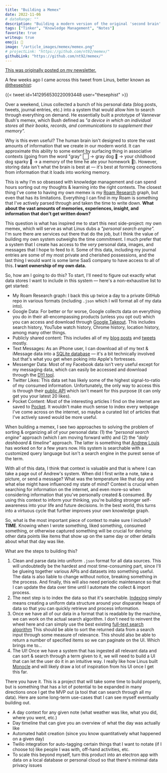 ```yaml
---
title: "Building a Memex"
date: 2022-11-06
# dateRange: ""
description: "Building a modern version of the original 'second brain' by synthezing multiple data sources together into a cohesive system to search through my cruft of information."
tags: ["Tinker", "Knowledge Management", "Notes"]
favorite: true
writeup: true
emoji: 🧠
image: "/article_images/memex/memex.png"
# projectLink: "https://github.com/nt92/memex/"
githubLink: "https://github.com/nt92/memex/"
---
```


[This was originally posted on my newsletter.](https://tinyletter.com/nikhilthota/letters/s02-e05-on-booling-knowledge-management-tooling)

A few weeks ago I came across this tweet from Linus, better known as [@thesephist](https://twitter.com/thesephist):

{{< tweet id=1412956530220093448 user="thesephist" >}}

Over a weekend, Linus collected a bunch of his personal data (blog posts, tweets, journal entries, etc.) into a system that would allow him to search through everything on demand. He essentially built a prototype of Vannevar Bush's memex, which Bush defined as *"a device in which an individual stores all their books, records, and communications to supplement their memory".*

Why is this even useful? The human brain isn't designed to store the vast amounts of information that we create in our modern world. It can approximate this ability to some extent by surfacing thing in associative contexts (going from the word "gray" ⬜️ -> gray dog 🐩 -> your childhood dog sparky 🥺 -> a memory of the time he ate your homework 🧾). However, storing data isn't what the brain is best at — it's best at forming connections from information that it loads into working memory.

This is why I'm so obsessed with knowledge management and can spend hours sorting out my thoughts & learning into the right contexts. The closest thing I've come to having my own memex is my [Roam Research](https://roamresearch.com/) graph, but even that has its limitations. Everything I can find in my Roam is something that I've actively parsed through and taken the time to write down. **What about the vast amounts of memories, experiences, insight, and information that don't get written down?**

This question is what has inspired me to start this next side-project: my own memex, which will serve as what Linus dubs a *"personal search engine".* I'm sure there are services out there that do the job, but I think the value of building my own system outweighs the time commitment. I much prefer that a system that I create has access to the *very* personal data, images, and messages that I hope to feed to it. Some of this data, including my journal entries are some of my most private and cherished possessions, and the last thing I would want is some lame SaaS company to have access to all of this. **I want ownership of my own data.**

So, how am I going to do this? To start, I'll need to figure out exactly what data stores I want to include in this system — here's a non-exhaustive list to get started:

* My Roam Research graph: I back this up twice a day to a private GitHub repo in various formats (including `.json` which I will format all of my data into).
* Google Data: For better or for worse, Google collects data on everything you do in their all-encompassing products (unless you opt out) which you can access and download through [Google Takeout](https://takeout.google.com/). This includes search history, YouTube watch history, Chrome history, location history, among many other things.
* Publicly shared content: This includes all of my [blog posts](https://nikhilthota.com/) and [tweets](https://twitter.com/nikhilthota) mostly.
* Text Messages: As an iPhone user, I can download all of my text & iMessage data into a [SQLite database](https://spin.atomicobject.com/2020/05/22/search-imessage-sql/) — it's a bit technically involved but that's what you get when poking into Apple's fortresses.
* Messenger Data: Most of my Facebook data isn't very useful except for my messaging data, which can easily be accessed and download through the [DYI tool](https://www.facebook.com/dyi/).
* Twitter Likes: This data set has likely some of the highest signal-to-ratio of my consumed information. Unfortunately, the only way to access this is through their [public API](https://developer.twitter.com/en/docs/twitter-api/v1/tweets/post-and-engage/api-reference/get-favorites-list) which isn't meant for this purpose (it can only get you your latest 20 likes).
* Pocket Content: Most of the interesting articles I find on the internet are saved to [Pocket](https://getpocket.com/). It wouldn't make much sense to index every webpage I've come across on the internet, so maybe a curated list of articles that I've actively saved would be more useful.

When building a memex, I see two approaches to solving the problem of sorting & organizing all of your personal data: (1) the *"personal search engine"* approach (which I am moving forward with) and (2) the *"daily dashboard & timeline"* approach. The latter is something that [Andrew Louis](https://hyfen.net/memex) has worked on for a few years now. His system is searchable with a customized query language but isn't a search engine in the purest sense of the term.

With all of this data, I think that context is valuable and that is where I can take a page out of Andrew's system. When did I first write a note, take a picture, or send a message? What was the temperature like that day and what else might have influenced my state of mind? Context is crucial when searching for information on the internet, and even more-so when considering information that you've personally created & consumed. By using this context to inform your thinking, you're building stronger self-awareness into your life and future decisions. In the best world, this turns into a virtuous cycle that further improves your own knowledge graph.

So, what is the most important piece of context to make sure I include? **TIME**. Knowing when I wrote something, liked something, consumed something, or otherwise captured something will be crucial for deriving other data points like items that show up on the same day or other details about what that day was like.

What are the steps to building this?

1. Clean and parse data into uniform `.json` format for all data sources. This will undoubtedly be the hardest and most time-consuming part, since I'll be glueing together various APIs and datasets into something useful. The data is also liable to change without notice, breaking something in the process. And finally, this will also need periodic maintenance so that I can update the data over time until I automate the collect & import process.
2. The next step is to index the data so that it's searchable. [Indexing](https://sibelius.substack.com/p/human-search-engine) simply means creating a uniform data structure around your disparate heaps of data so that you can quickly retrieve and process information.
3. Once we have all of our data in a format that is readable by the machine, we can work on the actual search algorithm. I don't need to reinvent the wheel here and can simply use the best existing [full-text search algorithm](https://en.wikipedia.org/wiki/Full-text_search) This should be able to sort the returned data from a search input through some measure of relevance. This should also be able to return a number of specified items so we can paginate on the UI. Which brings me to...
4. The UI! Once we have a system that has ingested all relevant data and can sort & search through a term given to it, we will need to build a UI that can let the user do it in an intuitive way. I really like how Linus built [Monocle](https://monocle.surge.sh/) and will likely draw a lot of inspiration from his UI once I get this far.

There you have it. This is a project that will take some time to build properly, but is something that has a lot of potential to be expanded in many directions once I get the MVP out (a tool that can search through all my data). Here are some long-term use-cases that I can see myself eventually building out.

* A day context for any given note (what weather was like, what you did, where you went, etc.)
* Day timeline that can give you an overview of what the day was actually like
* Automated habit creation (since you know quantitatively what happened on a given day)
* Twilio integration for auto-tagging certain things that I want to notate (if I choose to) like people I was with, off-hand activities, etc.
* To scale this beyond myself, turn this product into an electron app with data on a local database or personal cloud so that there's minimal data privacy issues
